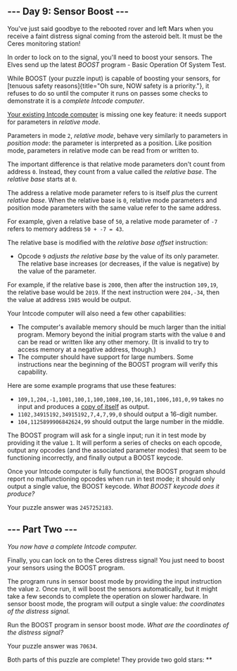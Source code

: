 
\-\-- Day 9: Sensor Boost \-\--
-------------------------------

You\'ve just said goodbye to the rebooted rover and left Mars when you
receive a faint distress signal coming from the asteroid belt. It must
be the Ceres monitoring station!

In order to lock on to the signal, you\'ll need to boost your sensors.
The Elves send up the latest *BOOST* program - Basic Operation Of System
Test.

While BOOST (your puzzle input) is capable of boosting your sensors, for
[tenuous safety reasons]{title="Oh sure, NOW safety is a priority."}, it
refuses to do so until the computer it runs on passes some checks to
demonstrate it is a *complete Intcode computer*.

[Your existing Intcode computer](5) is missing one key feature: it needs
support for parameters in *relative mode*.

Parameters in mode `2`, *relative mode*, behave very similarly to
parameters in *position mode*: the parameter is interpreted as a
position. Like position mode, parameters in relative mode can be read
from or written to.

The important difference is that relative mode parameters don\'t count
from address `0`. Instead, they count from a value called the *relative
base*. The *relative base* starts at `0`.

The address a relative mode parameter refers to is itself *plus* the
current *relative base*. When the relative base is `0`, relative mode
parameters and position mode parameters with the same value refer to the
same address.

For example, given a relative base of `50`, a relative mode parameter of
`-7` refers to memory address `50 + -7 = 43`.

The relative base is modified with the *relative base offset*
instruction:

-   Opcode `9` *adjusts the relative base* by the value of its only
    parameter. The relative base increases (or decreases, if the value
    is negative) by the value of the parameter.

For example, if the relative base is `2000`, then after the instruction
`109,19`, the relative base would be `2019`. If the next instruction
were `204,-34`, then the value at address `1985` would be output.

Your Intcode computer will also need a few other capabilities:

-   The computer\'s available memory should be much larger than the
    initial program. Memory beyond the initial program starts with the
    value `0` and can be read or written like any other memory. (It is
    invalid to try to access memory at a negative address, though.)
-   The computer should have support for large numbers. Some
    instructions near the beginning of the BOOST program will verify
    this capability.

Here are some example programs that use these features:

-   `109,1,204,-1,1001,100,1,100,1008,100,16,101,1006,101,0,99` takes no
    input and produces a [copy of
    itself](https://en.wikipedia.org/wiki/Quine_(computing)) as output.
-   `1102,34915192,34915192,7,4,7,99,0` should output a 16-digit number.
-   `104,1125899906842624,99` should output the large number in the
    middle.

The BOOST program will ask for a single input; run it in test mode by
providing it the value `1`. It will perform a series of checks on each
opcode, output any opcodes (and the associated parameter modes) that
seem to be functioning incorrectly, and finally output a BOOST keycode.

Once your Intcode computer is fully functional, the BOOST program should
report no malfunctioning opcodes when run in test mode; it should only
output a single value, the BOOST keycode. *What BOOST keycode does it
produce?*

Your puzzle answer was `2457252183`.

\-\-- Part Two \-\-- 
--------------------

*You now have a complete Intcode computer.*

Finally, you can lock on to the Ceres distress signal! You just need to
boost your sensors using the BOOST program.

The program runs in sensor boost mode by providing the input instruction
the value `2`. Once run, it will boost the sensors automatically, but it
might take a few seconds to complete the operation on slower hardware.
In sensor boost mode, the program will output a single value: *the
coordinates of the distress signal*.

Run the BOOST program in sensor boost mode. *What are the coordinates of
the distress signal?*

Your puzzle answer was `70634`.

Both parts of this puzzle are complete! They provide two gold stars:
\*\*
